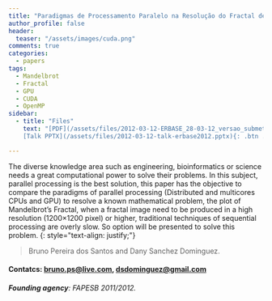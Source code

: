 ```yaml
---
title: "Paradigmas de Processamento Paralelo na Resolução do Fractal de Mandelbrot"
author_profile: false
header:
  teaser: "/assets/images/cuda.png"
comments: true
categories:
  - papers
tags:
  - Mandelbrot
  - Fractal
  - GPU
  - CUDA
  - OpenMP
sidebar:
  - title: "Files"
    text: "[PDF](/assets/files/2012-03-12-ERBASE_28-03-12_versao_submetida.pdf){: .btn .btn--success} [Talk PDF](/assets/files/2012-03-12-talk-erbase2012.pdf){: .btn .btn--info}
    [Talk PPTX](/assets/files/2012-03-12-talk-erbase2012.pptx){: .btn .btn--info}"

---
```


The diverse knowledge area such as engineering, bioinformatics or science needs a great computational power to solve their problems. In this subject, parallel processing is the best solution, this paper has the objective to compare the paradigms of parallel processing (Distributed and multicores CPUs and GPU) to resolve a known mathematical problem, the plot of Mandelbrot’s Fractal, when a fractal image need to be produced in a high resolution (1200×1200 pixel) or higher, traditional techniques of sequential processing are overly slow. So option will be presented to solve this problem.
{: style="text-align: justify;"}

> Bruno Pereira dos Santos and Dany Sanchez Dominguez.
#### Contatcs: bruno.ps@live.com, dsdominguez@gmail.com
###### **Founding agency**: FAPESB 2011/2012.